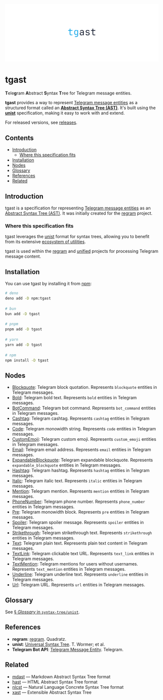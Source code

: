 ![tgast banner](https://raw.githubusercontent.com/quadratz/tgast/refs/heads/main/images/tgast.svg)

# tgast

**T**ele**g**ram **A**bstract **S**yntax **T**ree for Telegram message entities.

**tgast** provides a way to represent
[Telegram message entities][telegram-message-entity] as a structured format
called an **[Abstract Syntax Tree (AST)][abstract-syntax-tree]**. It's built
using the **[unist][github-unist]** specification, making it easy to work with
and extend.

For released versions, see [releases][github-tgast-releases].

## Contents

- [Introduction](#introduction)
  - [Where this specification fits](#where-this-specification-fits)
- [Installation](#installation)
- [Nodes](#nodes)
- [Glossary](#glossary)
- [References](#references)
- [Related](#related)

## Introduction

tgast is a specification for representing
[Telegram message entities][telegram-message-entity] as an
[Abstract Syntax Tree (AST)][abstract-syntax-tree]. It was initially created for
the [regram][github-regram] project.

### Where this specification fits

tgast leverages the [unist][github-unist] format for syntax trees, allowing you
to benefit from its extensive [ecosystem of utilities][github-unist-utilities].

tgast is used within the [regram][github-regram] and [unified][unified] projects
for processing Telegram message content.

## Installation

You can use tgast by installing it from [npm][npm-tgast]:

```sh
# deno
deno add -D npm:tgast

# bun
bun add -D tgast

# pnpm
pnpm add -D tgast

# yarn
yarn add -D tgast

# npm
npm install -D tgast
```

## Nodes

- [Blockquote][blockquote-type]: Telegram block quotation. Represents
  `blockquote` entities in Telegram messages.
- [Bold][bold-type]: Telegram bold text. Represents `bold` entities in Telegram
  messages.
- [BotCommand][bot-command-type]: Telegram bot command. Represents `bot_command`
  entities in Telegram messages.
- [Cashtag][cashtag-type]: Telegram cashtag. Represents `cashtag` entities in
  Telegram messages.
- [Code][code-type]: Telegram monowidth string. Represents `code` entities in
  Telegram messages.
- [CustomEmoji][custom-emoji-type]: Telegram custom emoji. Represents
  `custom_emoji` entities in Telegram messages.
- [Email][email-type]: Telegram email address. Represents `email` entities in
  Telegram messages.
- [ExpandableBlockquote][expandable-blockquote-type]: Telegram expandable
  blockquote. Represents `expandable_blockquote` entities in Telegram messages.
- [Hashtag][hashtag-type]: Telegram hashtag. Represents `hashtag` entities in
  Telegram messages.
- [Italic][italic-type]: Telegram italic text. Represents `italic` entities in
  Telegram messages.
- [Mention][mention-type]: Telegram mention. Represents `mention` entities in
  Telegram messages.
- [PhoneNumber][phone-number-type]: Telegram phone number. Represents
  `phone_number` entities in Telegram messages.
- [Pre][pre-type]: Telegram monowidth block. Represents `pre` entities in
  Telegram messages.
- [Spoiler][spoiler-type]: Telegram spoiler message. Represents `spoiler`
  entities in Telegram messages.
- [Strikethrough][strikethrough-type]: Telegram strikethrough text. Represents
  `strikethrough` entities in Telegram messages.
- [Text][text-type]: Telegram plain text. Represents plain text content in
  Telegram messages.
- [TextLink][text-link-type]: Telegram clickable text URL. Represents
  `text_link` entities in Telegram messages.
- [TextMention][text-mention-type]: Telegram mentions for users without
  usernames. Represents `text_mention` entities in Telegram messages.
- [Underline][underline-type]: Telegram underline text. Represents `underline`
  entities in Telegram messages.
- [Url][url-type]: Telegram URL. Represents `url` entities in Telegram messages.

## Glossary

See [§ _Glossary_ in `syntax-tree/unist`][github-unist-glossary].

## References

- **regram**: [regram][github-regram]. Quadratz.
- **unist**: [Universal Syntax Tree][github-unist]. T. Wormer; et al.
- **Telegram Bot API**:
  [Telegram Message Entity](https://core.telegram.org/bots/api#messageentity).
  Telegram.

## Related

- [mdast](https://github.com/syntax-tree/mdast) — Markdown Abstract Syntax Tree
  format
- [hast](https://github.com/syntax-tree/hast) — HTML Abstract Syntax Tree format
- [nlcst](https://github.com/syntax-tree/nlcst) — Natural Language Concrete
  Syntax Tree format
- [xast](https://github.com/syntax-tree/xast) — Extensible Abstract Syntax Tree

[abstract-syntax-tree]: https://unifiedjs.com/learn/guide/introduction-to-syntax-trees/
[github-regram]: https://github.com/quadratz/regram
[github-tgast-releases]: https://github.com/quadratz/tgast/releases
[github-unist]: https://github.com/syntax-tree/unist
[github-unist-glossary]: https://github.com/syntax-tree/unist#glossary
[github-unist-utilities]: https://github.com/syntax-tree/unist#list-of-utilities
[telegram-message-entity]: https://core.telegram.org/bots/api#messageentity
[unified]: https://github.com/unifiedjs/unified
[blockquote-type]: https://github.com/quadratz/tgast/wiki/Node:-Blockquote
[bold-type]: https://github.com/quadratz/tgast/wiki/Node:-Bold
[bot-command-type]: https://github.com/quadratz/tgast/wiki/Node:-BotCommand
[cashtag-type]: https://github.com/quadratz/tgast/wiki/Node:-Cashtag
[code-type]: https://github.com/quadratz/tgast/wiki/Node:-Code
[custom-emoji-type]: https://github.com/quadratz/tgast/wiki/Node:-CustomEmoji
[email-type]: https://github.com/quadratz/tgast/wiki/Node:-Email
[expandable-blockquote-type]: https://github.com/quadratz/tgast/wiki/Node:-ExpandableBlockquote
[hashtag-type]: https://github.com/quadratz/tgast/wiki/Node:-Hashtag
[italic-type]: https://github.com/quadratz/tgast/wiki/Node:-Italic
[mention-type]: https://github.com/quadratz/tgast/wiki/Node:-Mention
[phone-number-type]: https://github.com/quadratz/tgast/wiki/Node:-PhoneNumber
[pre-type]: https://github.com/quadratz/tgast/wiki/Node:-Pre
[spoiler-type]: https://github.com/quadratz/tgast/wiki/Node:-Spoiler
[strikethrough-type]: https://github.com/quadratz/tgast/wiki/Node:-Strikethrough
[text-type]: https://github.com/quadratz/tgast/wiki/Node:-Text
[text-link-type]: https://github.com/quadratz/tgast/wiki/Node:-TextLink
[text-mention-type]: https://github.com/quadratz/tgast/wiki/Node:-TextMention
[underline-type]: https://github.com/quadratz/tgast/wiki/Node:-Underline
[url-type]: https://github.com/quadratz/tgast/wiki/Node:-Url
[npm-tgast]: https://npmjs.com/package/tgast

